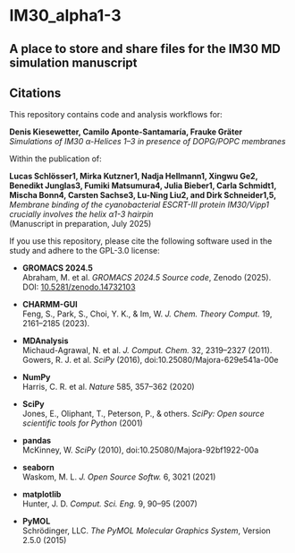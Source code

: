 # IM30_alpha1-3

## A place to store and share files for the IM30 MD simulation manuscript

## Citations

This repository contains code and analysis workflows for:

**Denis Kiesewetter, Camilo Aponte-Santamaría, Frauke Gräter**  
*Simulations of IM30 α-Helices 1–3 in presence of DOPG/POPC membranes*  

Within the publication of:

**Lucas Schlösser1, Mirka Kutzner1, Nadja Hellmann1, Xingwu Ge2, Benedikt Junglas3, Fumiki Matsumura4, Julia Bieber1, Carla Schmidt1, Mischa Bonn4, Carsten Sachse3, Lu-Ning Liu2, and Dirk Schneider1,5,**  
*Membrane binding of the cyanobacterial ESCRT-III protein IM30/Vipp1 crucially involves the helix α1-3 hairpin*  
(Manuscript in preparation, July 2025)

If you use this repository, please cite the following software used in the study and adhere to the GPL-3.0 license:

- **GROMACS 2024.5**  
  Abraham, M. et al. *GROMACS 2024.5 Source code*, Zenodo (2025).  
  DOI: [10.5281/zenodo.14732103](https://doi.org/10.5281/zenodo.14732103)

- **CHARMM-GUI**  
  Feng, S., Park, S., Choi, Y. K., & Im, W. *J. Chem. Theory Comput.* 19, 2161–2185 (2023).

- **MDAnalysis**  
  Michaud-Agrawal, N. et al. *J. Comput. Chem.* 32, 2319–2327 (2011).  
  Gowers, R. J. et al. *SciPy* (2016), doi:10.25080/Majora-629e541a-00e

- **NumPy**  
  Harris, C. R. et al. *Nature* 585, 357–362 (2020)

- **SciPy**  
  Jones, E., Oliphant, T., Peterson, P., & others. *SciPy: Open source scientific tools for Python* (2001)

- **pandas**  
  McKinney, W. *SciPy* (2010), doi:10.25080/Majora-92bf1922-00a

- **seaborn**  
  Waskom, M. L. *J. Open Source Softw.* 6, 3021 (2021)

- **matplotlib**  
  Hunter, J. D. *Comput. Sci. Eng.* 9, 90–95 (2007)

- **PyMOL**  
  Schrödinger, LLC. *The PyMOL Molecular Graphics System*, Version 2.5.0 (2015)

